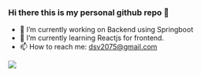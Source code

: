 ### Hi there this is my personal github repo 👋
- 🔭 I’m currently working on Backend using Springboot 
- 🌱 I’m currently learning Reactjs for frontend.
- 📫 How to reach me: dsv2075@gmail.com

 ![](httpss://github-readme-stats.vercel.app/api?username=rverma13927)



